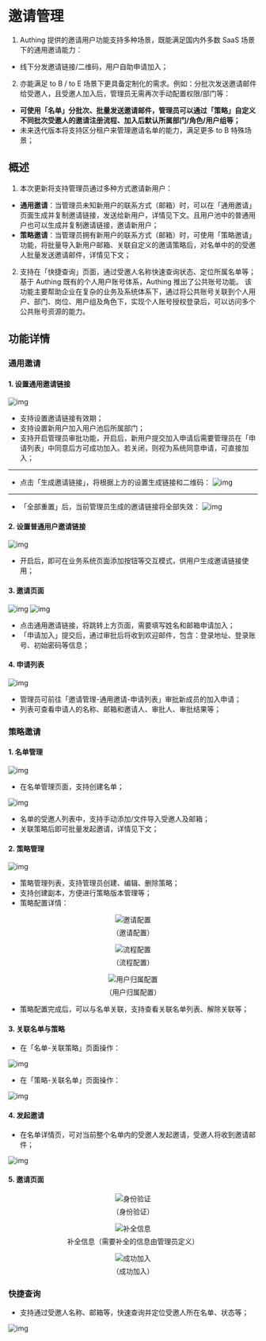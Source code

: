 # 邀请管理

1. Authing 提供的邀请用户功能支持多种场景，既能满足国内外多数 SaaS 场景下的通用邀请能力：
  - 线下分发邀请链接/二维码，用户自助申请加入；

2. 亦能满足 to B / to E 场景下更具备定制化的需求。例如：分批次发送邀请邮件给受邀人，且受邀人加入后，管理员无需再次手动配置权限/部门等：
  - **可使用「名单」分批次、批量发送邀请邮件，管理员可以通过「策略」自定义不同批次受邀人的邀请注册流程、加入后默认所属部门/角色/用户组等；**
  - 未来迭代版本将支持区分租户来管理邀请名单的能力，满足更多 to B 特殊场景；

## 概述

1. 本次更新将支持管理员通过多种方式邀请新用户：
  - **通用邀请**：当管理员未知新用户的联系方式（邮箱）时，可以在「通用邀请」页面生成并复制邀请链接，发送给新用户，详情见下文。且用户池中的普通用户也可以生成并复制邀请链接，邀请新用户；
  - **策略邀请**：当管理员拥有新用户的联系方式（邮箱）时，可使用「策略邀请」功能，将批量导入新用户邮箱、关联自定义的邀请策略后，对名单中的的受邀人批量发送邀请邮件，详情见下文；

2. 支持在「快捷查询」页面，通过受邀人名称快速查询状态、定位所属名单等；
基于 Authing 既有的个人用户账号体系，Authing 推出了公共账号功能。 该功能主要帮助企业在复杂的业务及系统体系下，通过将公共账号关联到个人用户、部门、岗位、用户组及角色下，实现个人账号授权登录后，可以访问多个公共账号资源的能力。

## 功能详情

### 通用邀请

#### 1. 设置通用邀请链接

![img](./images/invitation-1.png)

- 支持设置邀请链接有效期；
- 支持设置新用户加入用户池后所属部门；
- 支持开启管理员审批功能，开启后，新用户提交加入申请后需要管理员在「申请列表」中同意后方可成功加入。若关闭，则视为系统同意申请，可直接加入；

***

- 点击「生成邀请链接」，将根据上方的设置生成链接和二维码：
![img](./images/invitation-2.png)

***

- 「全部重置」后，当前管理员生成的邀请链接将全部失效：
![img](./images/invitation-3.png)

#### 2. 设置普通用户邀请链接

![img](./images/invitation-4.png)

- 开启后，即可在业务系统页面添加按钮等交互模式，供用户生成邀请链接使用；

#### 3. 邀请页面

![img](./images/invitation-5.png)
![img](./images/invitation-6.png)

- 点击通用邀请链接，将跳转上方页面，需要填写姓名和邮箱申请加入；
- 「申请加入」提交后，通过审批后将收到欢迎邮件，包含：登录地址、登录账号、初始密码等信息；

#### 4. 申请列表

![img](./images/invitation-7.png)

- 管理员可前往「邀请管理-通用邀请-申请列表」审批新成员的加入申请；
- 列表可查看申请人的名称、邮箱和邀请人、审批人、审批结果等；

### 策略邀请

#### 1. 名单管理

![img](./images/invitation-8.png)

- 在名单管理页面，支持创建名单；

![img](./images/invitation-9.png)

- 名单的受邀人列表中，支持手动添加/文件导入受邀人及邮箱；
- 关联策略后即可批量发起邀请，详情见下文；

#### 2. 策略管理

![img](./images/invitation-10.png)

- 策略管理列表，支持管理员创建、编辑、删除策略；
- 支持创建副本，方便进行策略版本管理等；
- 策略配置详情：

<div style="text-align: center;">
  <img src="./images/invitation-11.png" alt="邀请配置" />
  <p style="text-align: center; font-size: 14px; margin-top: 6px;">（邀请配置）</p>
</div>
<div style="text-align: center;">
  <img src="./images/invitation-12.png" alt="流程配置" />
  <p style="text-align: center; font-size: 14px; margin-top: 6px;">（流程配置）</p>
</div>
<div style="text-align: center;">
  <img src="./images/invitation-13.png" alt="用户归属配置" />
  <p style="text-align: center; font-size: 14px; margin-top: 6px;">（用户归属配置）</p>
</div>

- 策略配置完成后，可以与名单关联，支持查看关联名单列表、解除关联等；

#### 3. 关联名单与策略

- 在「名单-关联策略」页面操作：

![img](./images/invitation-14.png)

- 在「策略-关联名单」页面操作：

![img](./images/invitation-15.png)

#### 4. 发起邀请

- 在名单详情页，可对当前整个名单内的受邀人发起邀请，受邀人将收到邀请邮件；

![img](./images/invitation-16.png)

#### 5. 邀请页面

<div style="text-align: center;">
  <img src="./images/invitation-17.png" alt="身份验证" />
  <p style="text-align: center; font-size: 14px; margin-top: 6px;">（身份验证）</p>
</div>

<div style="text-align: center;">
  <img src="./images/invitation-18.png" alt="补全信息" />
  <p style="text-align: center; font-size: 14px; margin-top: 6px;">补全信息（需要补全的信息由管理员定义）</p>
</div>

<div style="text-align: center;">
  <img src="./images/invitation-19.png" alt="成功加入" />
  <p style="text-align: center; font-size: 14px; margin-top: 6px;">（成功加入）</p>
</div>

### 快捷查询

- 支持通过受邀人名称、邮箱等，快速查询并定位受邀人所在名单、状态等；

![img](./images/invitation-20.png)
